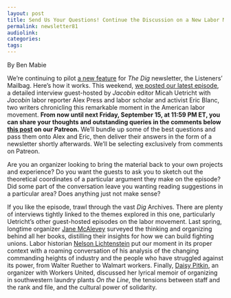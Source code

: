 ```yaml
---
layout: post
title: Send Us Your Questions! Continue the Discussion on a New Labor Movement with Alex Press and Eric Blanc"
permalink: newsletter81
audiolink:
categories:
tags:
---
```


By Ben Mabie

We’re continuing to pilot [a new feature](https://thedigradio.com/newsletter74) for *The Dig* newsletter, the Listeners’ Mailbag. Here’s how it works. This weekend, [we posted our latest episode](https://thedigradio.com/podcast/seizing-labors-moment-w-alex-press-eric-blanc), a detailed interview guest-hosted by *Jacobin* editor Micah Uetricht with *Jacobin* labor reporter Alex Press and labor scholar and activist Eric Blanc, two writers chronicling this remarkable moment in the American labor movement. **From now until next Friday, September 15, at 11:59 PM ET, you can share your thoughts and outstanding queries in the comments below [this post](https://www.patreon.com/posts/send-us-your-on-89124809?utm_medium=clipboard_copy&utm_source=copyLink&utm_campaign=postshare_creator&utm_content=join_link) on our Patreon.** We’ll bundle up some of the best questions and pass them onto Alex and Eric, then deliver their answers in the form of a newsletter shortly afterwards. We’ll be selecting exclusively from comments on Patreon. 

Are you an organizer looking to bring the material back to your own projects and experience? Do you want the guests to ask you to sketch out the theoretical coordinates of a particular argument they make on the episode? Did some part of the conversation leave you wanting reading suggestions in a particular area? Does anything just not make sense?  

If you like the episode, trawl through the vast *Dig* Archives. There are plenty of interviews tightly linked to the themes explored in this one, particularly Uetricht’s other guest-hosted episodes on the labor movement. Last spring, longtime organizer [Jane McAlevey](https://thedigradio.com/podcast/how-to-build-a-fighting-labor-movement-w-jane-mcalevey) surveyed the thinking and organizing behind all her books, distilling their insights for how we can build fighting unions. Labor historian [Nelson Lichtenstein](https://thedigradio.com/podcast/labor-histories-w-nelson-lichtenstein-2) put our moment in its proper context with a roaming conversation of his analysis of the changing commanding heights of industry and the people who have struggled against its power, from Walter Ruether to Walmart workers. Finally, [Daisy Pitkin](https://thedigradio.com/podcast/on-the-line-w-daisy-pitkin), an organizer with Workers United, discussed her lyrical memoir of organizing in southwestern laundry plants *On the Line*, the tensions between staff and the rank and file, and the cultural power of solidarity.






